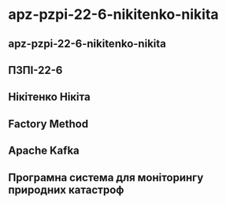 # apz-pzpi-22-6-nikitenko-nikita

## apz-pzpi-22-6-nikitenko-nikita
## ПЗПІ-22-6
## Нікітенко Нікіта
## Factory Method
## Apache Kafka
## Програмна система для моніторингу природних катастроф
